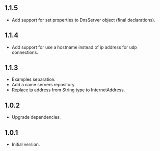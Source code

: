 ## 1.1.5

- Add support for set properties to DnsServer object (final declarations).

## 1.1.4

- Add support for use a hostname instead of ip address for udp connections.

## 1.1.3

- Examples separation.
- Add a name servers repository.
- Replace ip address from String type to InternetAddress.

## 1.0.2

- Upgrade dependencies.

## 1.0.1

- Initial version.